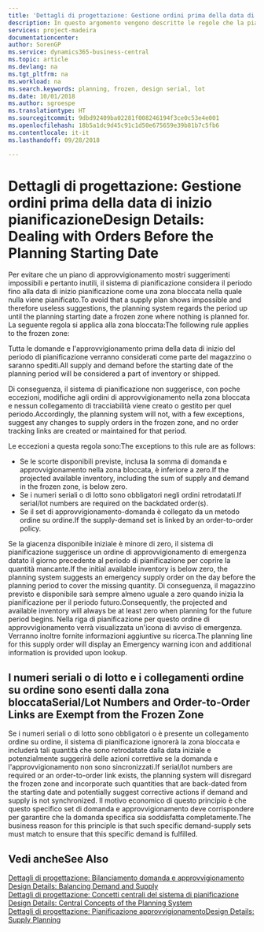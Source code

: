 ```yaml
---
title: 'Dettagli di progettazione: Gestione ordini prima della data di inizio pianificazione | Microsoft Docs'
description: In questo argomento vengono descritte le regole che la pianificazione applica agli ordini nella zona bloccata.
services: project-madeira
documentationcenter: 
author: SorenGP
ms.service: dynamics365-business-central
ms.topic: article
ms.devlang: na
ms.tgt_pltfrm: na
ms.workload: na
ms.search.keywords: planning, frozen, design serial, lot
ms.date: 10/01/2018
ms.author: sgroespe
ms.translationtype: HT
ms.sourcegitcommit: 9dbd92409ba02281f008246194f3ce0c53e4e001
ms.openlocfilehash: 18b5a1dc9d45c91c1d50e675659e39b81b7c5fb6
ms.contentlocale: it-it
ms.lasthandoff: 09/28/2018

---
```

# <a name="design-details-dealing-with-orders-before-the-planning-starting-date"></a><span data-ttu-id="26b32-103">Dettagli di progettazione: Gestione ordini prima della data di inizio pianificazione</span><span class="sxs-lookup"><span data-stu-id="26b32-103">Design Details: Dealing with Orders Before the Planning Starting Date</span></span>
<span data-ttu-id="26b32-104">Per evitare che un piano di approvvigionamento mostri suggerimenti impossibili e pertanto inutili, il sistema di pianificazione considera il periodo fino alla data di inizio pianificazione come una zona bloccata nella quale nulla viene pianificato.</span><span class="sxs-lookup"><span data-stu-id="26b32-104">To avoid that a supply plan shows impossible and therefore useless suggestions, the planning system regards the period up until the planning starting date a frozen zone where nothing is planned for.</span></span> <span data-ttu-id="26b32-105">La seguente regola si applica alla zona bloccata:</span><span class="sxs-lookup"><span data-stu-id="26b32-105">The following rule applies to the frozen zone:</span></span>  
  
<span data-ttu-id="26b32-106">Tutta le domande e l'approvvigionamento prima della data di inizio del periodo di pianificazione verranno considerati come parte del magazzino o saranno spediti.</span><span class="sxs-lookup"><span data-stu-id="26b32-106">All supply and demand before the starting date of the planning period will be considered a part of inventory or shipped.</span></span>  
  
<span data-ttu-id="26b32-107">Di conseguenza, il sistema di pianificazione non suggerisce, con poche eccezioni, modifiche agli ordini di approvvigionamento nella zona bloccata e nessun collegamento di tracciabilità viene creato o gestito per quel periodo.</span><span class="sxs-lookup"><span data-stu-id="26b32-107">Accordingly, the planning system will not, with a few exceptions, suggest any changes to supply orders in the frozen zone, and no order tracking links are created or maintained for that period.</span></span>  
  
<span data-ttu-id="26b32-108">Le eccezioni a questa regola sono:</span><span class="sxs-lookup"><span data-stu-id="26b32-108">The exceptions to this rule are as follows:</span></span>  
  
* <span data-ttu-id="26b32-109">Se le scorte disponibili previste, inclusa la somma di domanda e approvvigionamento nella zona bloccata, è inferiore a zero.</span><span class="sxs-lookup"><span data-stu-id="26b32-109">If the projected available inventory, including the sum of supply and demand in the frozen zone, is below zero.</span></span>  
* <span data-ttu-id="26b32-110">Se i numeri seriali o di lotto sono obbligatori negli ordini retrodatati.</span><span class="sxs-lookup"><span data-stu-id="26b32-110">If serial/lot numbers are required on the backdated order(s).</span></span>  
* <span data-ttu-id="26b32-111">Se il set di approvvigionamento-domanda è collegato da un metodo ordine su ordine.</span><span class="sxs-lookup"><span data-stu-id="26b32-111">If the supply-demand set is linked by an order-to-order policy.</span></span>  
  
<span data-ttu-id="26b32-112">Se la giacenza disponibile iniziale è minore di zero, il sistema di pianificazione suggerisce un ordine di approvvigionamento di emergenza datato il giorno precedente al periodo di pianificazione per coprire la quantità mancante.</span><span class="sxs-lookup"><span data-stu-id="26b32-112">If the initial available inventory is below zero, the planning system suggests an emergency supply order on the day before the planning period to cover the missing quantity.</span></span> <span data-ttu-id="26b32-113">Di conseguenza, il magazzino previsto e disponibile sarà sempre almeno uguale a zero quando inizia la pianificazione per il periodo futuro.</span><span class="sxs-lookup"><span data-stu-id="26b32-113">Consequently, the projected and available inventory will always be at least zero when planning for the future period begins.</span></span> <span data-ttu-id="26b32-114">Nella riga di pianificazione per questo ordine di approvvigionamento verrà visualizzata un'icona di avviso di emergenza. Verranno inoltre fornite informazioni aggiuntive su ricerca.</span><span class="sxs-lookup"><span data-stu-id="26b32-114">The planning line for this supply order will display an Emergency warning icon and additional information is provided upon lookup.</span></span>  
  
## <a name="seriallot-numbers-and-order-to-order-links-are-exempt-from-the-frozen-zone"></a><span data-ttu-id="26b32-115">I numeri seriali o di lotto e i collegamenti ordine su ordine sono esenti dalla zona bloccata</span><span class="sxs-lookup"><span data-stu-id="26b32-115">Serial/Lot Numbers and Order-to-Order Links are Exempt from the Frozen Zone</span></span>  
<span data-ttu-id="26b32-116">Se i numeri seriali o di lotto sono obbligatori o è presente un collegamento ordine su ordine, il sistema di pianificazione ignorerà la zona bloccata e includerà tali quantità che sono retrodatate dalla data iniziale e potenzialmente suggerirà delle azioni correttive se la domanda e l'approvvigionamento non sono sincronizzati.</span><span class="sxs-lookup"><span data-stu-id="26b32-116">If serial/lot numbers are required or an order-to-order link exists, the planning system will disregard the frozen zone and incorporate such quantities that are back-dated from the starting date and potentially suggest corrective actions if demand and supply is not synchronized.</span></span> <span data-ttu-id="26b32-117">Il motivo economico di questo principio è che questo specifico set di domanda e approvvigionamento deve corrispondere per garantire che la domanda specifica sia soddisfatta completamente.</span><span class="sxs-lookup"><span data-stu-id="26b32-117">The business reason for this principle is that such specific demand-supply sets must match to ensure that this specific demand is fulfilled.</span></span>  
  
## <a name="see-also"></a><span data-ttu-id="26b32-118">Vedi anche</span><span class="sxs-lookup"><span data-stu-id="26b32-118">See Also</span></span>  
<span data-ttu-id="26b32-119">[Dettagli di progettazione: Bilanciamento domanda e approvvigionamento](design-details-balancing-demand-and-supply.md) </span><span class="sxs-lookup"><span data-stu-id="26b32-119">[Design Details: Balancing Demand and Supply](design-details-balancing-demand-and-supply.md) </span></span>  
<span data-ttu-id="26b32-120">[Dettagli di progettazione: Concetti centrali del sistema di pianificazione](design-details-central-concepts-of-the-planning-system.md) </span><span class="sxs-lookup"><span data-stu-id="26b32-120">[Design Details: Central Concepts of the Planning System](design-details-central-concepts-of-the-planning-system.md) </span></span>  
[<span data-ttu-id="26b32-121">Dettagli di progettazione: Pianificazione approvvigionamento</span><span class="sxs-lookup"><span data-stu-id="26b32-121">Design Details: Supply Planning</span></span>](design-details-supply-planning.md)
